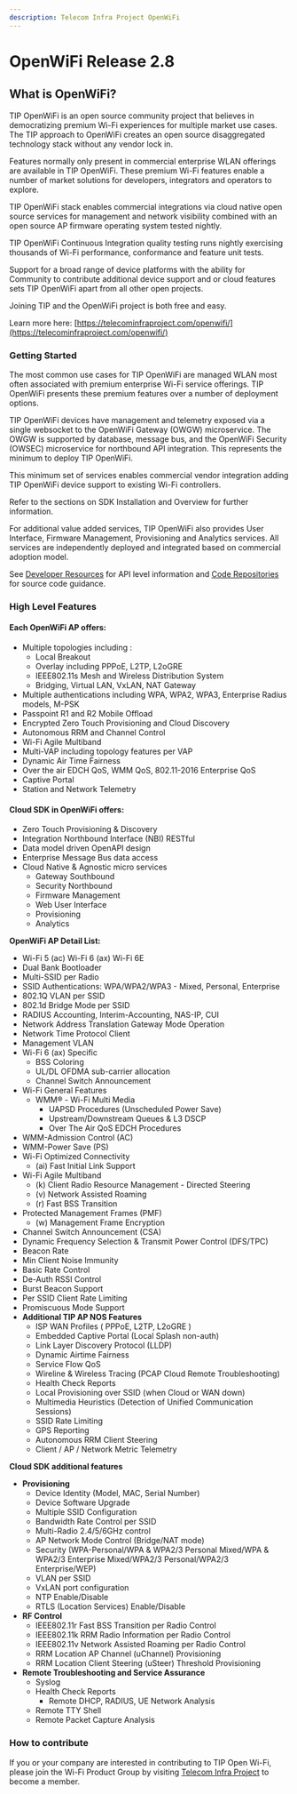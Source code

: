 ```yaml
---
description: Telecom Infra Project OpenWiFi
---
```


# OpenWiFi Release 2.8

## What is OpenWiFi?

TIP OpenWiFi is an open source community project that believes in democratizing premium Wi-Fi experiences for multiple market use cases. The TIP approach to OpenWiFi creates an open source disaggregated technology stack without any vendor lock in.&#x20;

Features normally only present in commercial enterprise WLAN offerings are available in TIP OpenWiFi. These premium Wi-Fi features enable a number of market solutions for developers, integrators and operators to explore.

TIP OpenWiFi stack enables commercial integrations via cloud native open source services for management and network visibility combined with an open source AP firmware operating system tested nightly.

TIP OpenWiFi Continuous Integration quality testing runs nightly exercising thousands of Wi-Fi performance, conformance and feature unit tests.&#x20;

Support for a broad range of device platforms with the ability for Community to contribute additional device support and or cloud features sets TIP OpenWiFi apart from all other open projects.&#x20;

Joining TIP and the OpenWiFi project is both free and easy.&#x20;

Learn more here: [https://telecominfraproject.com/openwifi/](https://telecominfraproject.com/openwifi/)

### Getting Started

The most common use cases for TIP OpenWiFi are managed WLAN most often associated with premium enterprise Wi-Fi service offerings. TIP OpenWiFi presents these premium features over a number of deployment options.&#x20;

TIP OpenWiFi devices have management and telemetry exposed via a single websocket to the OpenWiFi Gateway (OWGW) microservice. The OWGW is supported by database, message bus, and the OpenWiFi Security (OWSEC) microservice for northbound API integration. This represents the minimum to deploy TIP OpenWiFi.&#x20;

This minimum set of services enables commercial vendor integration adding TIP OpenWiFi device support to existing Wi-Fi controllers.&#x20;

Refer to the sections on SDK Installation and Overview for further information.&#x20;

For additional value added services, TIP OpenWiFi also provides User Interface, Firmware Management, Provisioning and Analytics services. All services are independently deployed and integrated based on commercial adoption model.  &#x20;

See [Developer Resources](broken-reference) for API level information and [Code Repositories](openwifi-stack/repositories.md) for source code guidance.

### High Level Features

#### Each OpenWiFi AP offers:

* Multiple topologies including :
  * Local Breakout
  * Overlay including PPPoE, L2TP, L2oGRE&#x20;
  * IEEE802.11s Mesh and Wireless Distribution System
  * Bridging, Virtual LAN, VxLAN, NAT Gateway
* Multiple authentications including WPA, WPA2, WPA3, Enterprise Radius models, M-PSK
* Passpoint R1 and R2 Mobile Offload
* Encrypted Zero Touch Provisioning and Cloud Discovery
* Autonomous RRM and Channel Control
* Wi-Fi Agile Multiband&#x20;
* Multi-VAP including topology features per VAP
* Dynamic Air Time Fairness
* Over the air EDCH QoS, WMM QoS, 802.11-2016 Enterprise QoS
* Captive Portal&#x20;
* Station and Network Telemetry



#### Cloud SDK in OpenWiFi offers:

* Zero Touch Provisioning & Discovery
* Integration Northbound Interface (NBI) RESTful
* Data model driven OpenAPI design
* Enterprise Message Bus data access
* Cloud Native & Agnostic micro services
  * Gateway Southbound
  * Security Northbound
  * Firmware Management
  * Web User Interface
  * Provisioning&#x20;
  * Analytics&#x20;

**OpenWiFi AP Detail List:**

* Wi-Fi 5 (ac) Wi-Fi 6 (ax) Wi-Fi 6E
* Dual Bank Bootloader
* Multi-SSID per Radio
* SSID Authentications: WPA/WPA2/WPA3 - Mixed, Personal, Enterprise
* 802.1Q VLAN per SSID
* 802.1d Bridge Mode per SSID
* RADIUS Accounting, Interim-Accounting, NAS-IP, CUI
* Network Address Translation Gateway Mode Operation
* Network Time Protocol Client
* Management VLAN
* Wi-Fi 6 (ax) Specific
  * BSS Coloring
  * UL/DL OFDMA sub-carrier allocation
  * Channel Switch Announcement
* Wi-Fi General Features
  * WMM® - Wi-Fi Multi Media
    * UAPSD Procedures (Unscheduled Power Save)
    * Upstream/Downstream Queues & L3 DSCP
    * Over The Air QoS EDCH Procedures
* WMM-Admission Control (AC)
* WMM-Power Save (PS)
* Wi-Fi Optimized Connectivity
  * (ai) Fast Initial Link Support
* Wi-Fi Agile Multiband
  * (k) Client Radio Resource Management - Directed Steering
  * (v) Network Assisted Roaming
  * (r) Fast BSS Transition
* Protected Management Frames (PMF)
  * (w) Management Frame Encryption
* Channel Switch Announcement (CSA)
* Dynamic Frequency Selection & Transmit Power Control (DFS/TPC)
* Beacon Rate
* Min Client Noise Immunity
* Basic Rate Control
* De-Auth RSSI Control
* Burst Beacon Support
* Per SSID Client Rate Limiting
* Promiscuous Mode Support
* **Additional TIP AP NOS Features**
  * ISP WAN Profiles ( PPPoE, L2TP, L2oGRE )
  * Embedded Captive Portal (Local Splash non-auth)
  * Link Layer Discovery Protocol (LLDP)
  * Dynamic Airtime Fairness
  * Service Flow QoS
  * Wireline & Wireless Tracing (PCAP Cloud Remote Troubleshooting)
  * Health Check Reports
  * Local Provisioning over SSID (when Cloud or WAN down)
  * Multimedia Heuristics (Detection of Unified Communication Sessions)
  * SSID Rate Limiting
  * GPS Reporting
  * Autonomous RRM Client Steering
  * Client / AP / Network Metric Telemetry

**Cloud SDK additional features**

* **Provisioning**
  * Device Identity (Model, MAC, Serial Number)
  * Device Software Upgrade
  * Multiple SSID Configuration
  * Bandwidth Rate Control per SSID
  * Multi-Radio 2.4/5/6GHz control
  * AP Network Mode Control (Bridge/NAT mode)
  * Security (WPA-Personal/WPA & WPA2/3 Personal Mixed/WPA & WPA2/3 Enterprise Mixed/WPA2/3 Personal/WPA2/3 Enterprise/WEP)
  * VLAN per SSID
  * VxLAN port configuration
  * NTP Enable/Disable
  * RTLS (Location Services) Enable/Disable
* **RF Control**
  * IEEE802.11r Fast BSS Transition per Radio Control
  * IEEE802.11k RRM Radio Information per Radio Control
  * IEEE802.11v Network Assisted Roaming per Radio Control
  * RRM Location AP Channel (uChannel) Provisioning
  * RRM Location Client Steering (uSteer) Threshold Provisioning
* **Remote Troubleshooting and Service Assurance**
  * Syslog
  * Health Check Reports
    * Remote DHCP, RADIUS, UE Network Analysis
  * Remote TTY Shell
  * Remote Packet Capture Analysis

### **How to contribute**

If you or your company are interested in contributing to TIP Open Wi-Fi, please join the Wi-Fi Product Group by visiting [Telecom Infra Project](https://telecominfraproject.com/apply-for-membership/) to become a member.
